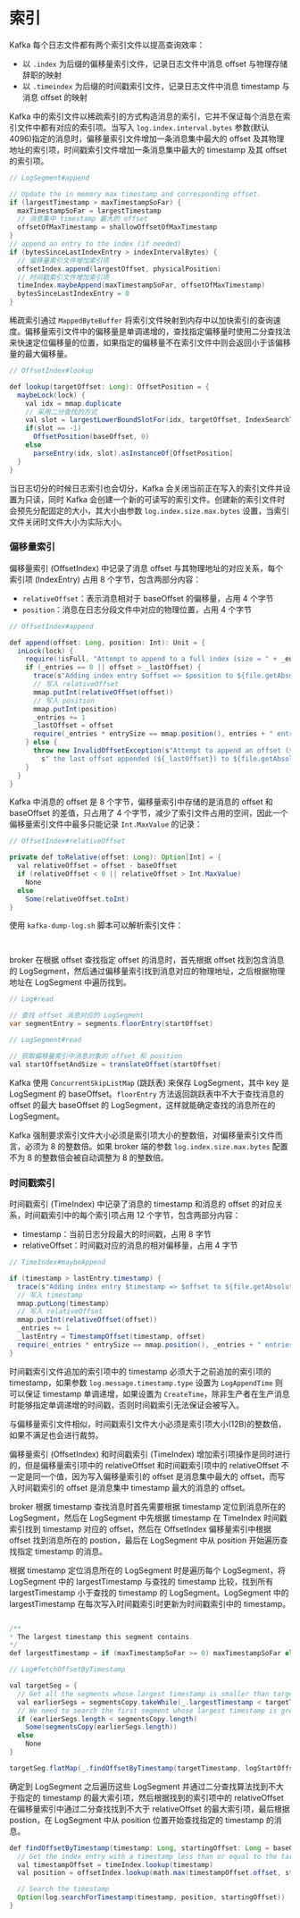 # 索引

Kafka 每个日志文件都有两个索引文件以提高查询效率：
- 以 ```.index``` 为后缀的偏移量索引文件，记录日志文件中消息 offset 与物理存储辞职的映射
- 以 ```.timeindex``` 为后缀的时间戳索引文件，记录日志文件中消息 timestamp 与消息 offset 的映射

Kafka 中的索引文件以稀疏索引的方式构造消息的索引，它并不保证每个消息在索引文件中都有对应的索引项。当写入 ```log.index.interval.bytes``` 参数(默认 4096)指定的消息时，偏移量索引文件增加一条消息集中最大的 offset 及其物理地址的索引项，时间戳索引文件增加一条消息集中最大的 timestamp 及其 offset 的索引项。
```java
// LogSegment#append

// Update the in memory max timestamp and corresponding offset.
if (largestTimestamp > maxTimestampSoFar) {
  maxTimestampSoFar = largestTimestamp
  // 消息集中 timestamp 最大的 offset
  offsetOfMaxTimestamp = shallowOffsetOfMaxTimestamp
}
// append an entry to the index (if needed)
if (bytesSinceLastIndexEntry > indexIntervalBytes) {
  // 偏移量索引文件增加索引项
  offsetIndex.append(largestOffset, physicalPosition)
  // 时间戳索引文件增加索引项
  timeIndex.maybeAppend(maxTimestampSoFar, offsetOfMaxTimestamp)
  bytesSinceLastIndexEntry = 0
}
```

稀疏索引通过 ```MappedByteBuffer``` 将索引文件映射到内存中以加快索引的查询速度。偏移量索引文件中的偏移量是单调递增的，查找指定偏移量时使用二分查找法来快速定位偏移量的位置，如果指定的偏移量不在索引文件中则会返回小于该偏移量的最大偏移量。
```java
// OffsetIndex#lookup

def lookup(targetOffset: Long): OffsetPosition = {
  maybeLock(lock) {
    val idx = mmap.duplicate
    // 采用二分查找的方式
    val slot = largestLowerBoundSlotFor(idx, targetOffset, IndexSearchType.KEY)
    if(slot == -1)
	  OffsetPosition(baseOffset, 0)
    else
	  parseEntry(idx, slot).asInstanceOf[OffsetPosition]
  }
}
```
当日志切分的时候日志索引也会切分，Kafka 会关闭当前正在写入的索引文件并设置为只读，同时 Kafka 会创建一个新的可读写的索引文件。创建新的索引文件时会预先分配固定的大小，其大小由参数 ```log.index.size.max.bytes``` 设置，当索引文件关闭时文件大小为实际大小。

### 偏移量索引

偏移量索引 (OffsetIndex) 中记录了消息 offset 与其物理地址的对应关系，每个索引项 (IndexEntry) 占用 8 个字节，包含两部分内容：
- ```relativeOffset```：表示消息相对于 baseOffset 的偏移量，占用 4 个字节
- ```position```：消息在日志分段文件中对应的物理位置，占用 4 个字节

```java
// OffsetIndex#append

def append(offset: Long, position: Int): Unit = {
  inLock(lock) {
    require(!isFull, "Attempt to append to a full index (size = " + _entries + ").")
    if (_entries == 0 || offset > _lastOffset) {
      trace(s"Adding index entry $offset => $position to ${file.getAbsolutePath}")
      // 写入 relativeOffset
      mmap.putInt(relativeOffset(offset))
      // 写入 position
      mmap.putInt(position)
      _entries += 1
      _lastOffset = offset
      require(_entries * entrySize == mmap.position(), entries + " entries but file position in index is " + mmap.position() + ".")
    } else {
      throw new InvalidOffsetException(s"Attempt to append an offset ($offset) to position $entries no larger than" +
        s" the last offset appended (${_lastOffset}) to ${file.getAbsolutePath}.")
    }
  }
}
```
Kafka 中消息的 offset 是 8 个字节，偏移量索引中存储的是消息的 offset 和 baseOffset 的差值，只占用了 4 个字节，减少了索引文件占用的空间，因此一个偏移量索引文件中最多只能记录 ```Int.MaxValue``` 的记录：
```java
// OffsetIndex#relativeOffset

private def toRelative(offset: Long): Option[Int] = {
  val relativeOffset = offset - baseOffset
  if (relativeOffset < 0 || relativeOffset > Int.MaxValue)
    None
  else
    Some(relativeOffset.toInt)
}
```

使用 ```kafka-dump-log.sh``` 脚本可以解析索引文件：
```shell


```

broker 在根据 offset 查找指定 offset 的消息时，首先根据 offset 找到包含消息的 LogSegment，然后通过偏移量索引找到消息对应的物理地址，之后根据物理地址在 LogSegment 中遍历找到。
```java
// Log#read

// 查找 offset 消息对应的 LogSegment
var segmentEntry = segments.floorEntry(startOffset)

// LogSegment#read

// 获取偏移量索引中消息对象的 offset 和 position
val startOffsetAndSize = translateOffset(startOffset)

```

Kafka 使用 ```ConcurrentSkipListMap``` (跳跃表) 来保存 LogSegment，其中 key 是 LogSegment 的 baseOffset。```floorEntry``` 方法返回跳跃表中不大于查找消息的 offset 的最大 baseOffset 的 LogSegment，这样就能确定查找的消息所在的 LogSegment。

Kafka 强制要求索引文件大小必须是索引项大小的整数倍，对偏移量索引文件而言，必须为 8 的整数倍。如果 broker 端的参数 ```log.index.size.max.bytes``` 配置不为 8 的整数倍会被自动调整为 8 的整数倍。

### 时间戳索引

时间戳索引 (TimeIndex) 中记录了消息的 timestamp 和消息的 offset 的对应关系，时间戳索引中的每个索引项占用 12 个字节，包含两部分内容：
- timestamp：当前日志分段最大的时间戳，占用 8 字节
- relativeOffset：时间戳对应的消息的相对偏移量，占用 4 字节

```java
// TimeIndex#maybeAppend

if (timestamp > lastEntry.timestamp) {
  trace(s"Adding index entry $timestamp => $offset to ${file.getAbsolutePath}.")
  // 写入 timestamp
  mmap.putLong(timestamp)
  // 写入 relativeOffset
  mmap.putInt(relativeOffset(offset))
  _entries += 1
  _lastEntry = TimestampOffset(timestamp, offset)
  require(_entries * entrySize == mmap.position(), _entries + " entries but file position in index is " + mmap.position() + ".")
}
```
时间戳索引文件追加的索引项中的 timestamp 必须大于之前追加的索引项的 timestamp，如果参数 ```log.message.timestamp.type``` 设置为 ```LogAppendTime``` 则可以保证 timestamp 单调递增，如果设置为 ```CreateTime```，除非生产者在生产消息时能够指定单调递增的时间戳，否则时间戳索引无法保证会被写入。


与偏移量索引文件相似，时间戳索引文件大小必须是索引项大小(12B)的整数倍，如果不满足也会进行裁剪。

偏移量索引 (OffsetIndex) 和时间戳索引 (TimeIndex) 增加索引项操作是同时进行的，但是偏移量索引项中的 relativeOffset 和时间戳索引项中的 relativeOffset 不一定是同一个值，因为写入偏移量索引的 offset 是消息集中最大的 offset，而写入时间戳索引的 offset 是消息集中 timestamp 最大的消息的 offset。

broker 根据 timestamp 查找消息时首先需要根据 timestamp 定位到消息所在的 LogSegment，然后在 LogSegment 中先根据 timestamp 在 TimeIndex 时间戳索引找到 timestamp 对应的 offset，然后在 OffsetIndex 偏移量索引中根据 offset 找到消息所在的 postion，最后在 LogSegment 中从 position 开始遍历查找指定 timestamp 的消息。

根据 timestamp 定位消息所在的 LogSegment 时是遍历每个 LogSegment，将 LogSegment 中的 largestTimestamp 与查找的 timestamp 比较，找到所有 largestTimestamp 小于查找的 timestamp 的 LogSegment。LogSegment 中的 largestTimestamp 在每次写入时间戳索引时更新为时间戳索引中的 timestamp。
```java

/**
* The largest timestamp this segment contains.
*/
def largestTimestamp = if (maxTimestampSoFar >= 0) maxTimestampSoFar else lastModified

// Log#fetchOffsetByTimestamp

val targetSeg = {
  // Get all the segments whose largest timestamp is smaller than target timestamp
  val earlierSegs = segmentsCopy.takeWhile(_.largestTimestamp < targetTimestamp)
  // We need to search the first segment whose largest timestamp is greater than the target timestamp if there is one.
  if (earlierSegs.length < segmentsCopy.length)
    Some(segmentsCopy(earlierSegs.length))
  else
    None
}

targetSeg.flatMap(_.findOffsetByTimestamp(targetTimestamp, logStartOffset))
```
确定到 LogSegment 之后遍历这些 LogSegment 并通过二分查找算法找到不大于指定的 timestamp 的最大索引项，然后根据找到的索引项中的 relativeOffset 在偏移量索引中通过二分查找找到不大于 relativeOffset 的最大索引项，最后根据 postion，在 LogSegment 中从 position 位置开始查找指定的 timestamp 的消息。 
```java
def findOffsetByTimestamp(timestamp: Long, startingOffset: Long = baseOffset): Option       [TimestampAndOffset] = {
  // Get the index entry with a timestamp less than or equal to the target timestamp
  val timestampOffset = timeIndex.lookup(timestamp)
  val position = offsetIndex.lookup(math.max(timestampOffset.offset, startingOffset)).position

  // Search the timestamp
  Option(log.searchForTimestamp(timestamp, position, startingOffset))
}
```